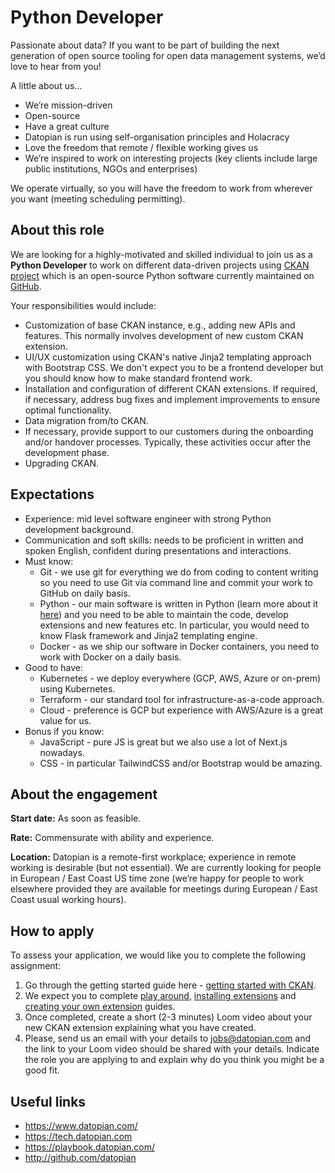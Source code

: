# Python Developer

Passionate about data? If you want to be part of building the next generation of open source tooling for open data management systems, we’d love to hear from you!
 
A little about us… 
- We’re mission-driven 
- Open-source
- Have a great culture 
- Datopian is run using self-organisation principles and Holacracy
- Love the freedom that remote / flexible working gives us
- We’re inspired to work on interesting projects (key clients include large public institutions, NGOs and enterprises)

We operate virtually, so you will have the freedom to work from wherever you want (meeting scheduling permitting).

## About this role

We are looking for a highly-motivated and skilled individual to join us as a **Python Developer** to work on different data-driven projects using [CKAN project](https://ckan.org/) which is an open-source Python software currently maintained on [GitHub](https://github.com/ckan/ckan).

Your responsibilities would include:

- Customization of base CKAN instance, e.g., adding new APIs and features. This normally involves development of new custom CKAN extension.
- UI/UX customization using CKAN's native Jinja2 templating approach with Bootstrap CSS. We don't expect you to be a frontend developer but you should know how to make standard frontend work.
- Installation and configuration of different CKAN extensions. If required, if necessary, address bug fixes and implement improvements to ensure optimal functionality.
- Data migration from/to CKAN.
- If necessary, provide support to our customers during the onboarding and/or handover processes. Typically, these activities occur after the development phase.
- Upgrading CKAN.

## Expectations

- Experience: mid level software engineer with strong Python development background.
- Communication and soft skills: needs to be proficient in written and spoken English, confident during presentations and interactions.
- Must know:
  - Git - we use git for everything we do from coding to content writing so you need to use Git via command line and commit your work to GitHub on daily basis.
  - Python - our main software is written in Python (learn more about it [here](https://github.com/ckan/ckan)) and you need to be able to maintain the code, develop extensions and new features etc. In particular, you would need to know Flask framework and Jinja2 templating engine.
  - Docker - as we ship our software in Docker containers, you need to work with Docker on a daily basis.
- Good to have:
  - Kubernetes - we deploy everywhere (GCP, AWS, Azure or on-prem) using Kubernetes.
  - Terraform - our standard tool for infrastructure-as-a-code approach.
  - Cloud - preference is GCP but experience with AWS/Azure is a great value for us.
- Bonus if you know:
  - JavaScript - pure JS is great but we also use a lot of Next.js nowadays.
  - CSS - in particular TailwindCSS and/or Bootstrap would be amazing.

## About the engagement

**Start date:** As soon as feasible.

**Rate:** Commensurate with ability and experience.

**Location:** Datopian is a remote-first workplace; experience in remote working is desirable (but not essential). We are currently looking for people in European  / East Coast US time zone (we’re happy for people to work elsewhere provided they are available for meetings during European / East Coast usual working hours).

## How to apply

To assess your application, we would like you to complete the following assignment:

1. Go through the getting started guide here - [getting started with CKAN](https://tech.datopian.com/dms/ckan/getting-started).
2. We expect you to complete [play around](https://tech.datopian.com/dms/ckan/play-around), [installing extensions](https://tech.datopian.com/dms/ckan/install-extension) and [creating your own extension](https://tech.datopian.com/dms/ckan/create-extension) guides.
3. Once completed, create a short (2-3 minutes) Loom video about your new CKAN extension explaining what you have created.
4. Please, send us an email with your details to jobs@datopian.com and the link to your Loom video should be shared with your details. Indicate the role you are applying to and explain why do you think you might be a good fit.

## Useful links

- https://www.datopian.com/
- https://tech.datopian.com
- https://playbook.datopian.com/
- http://github.com/datopian
